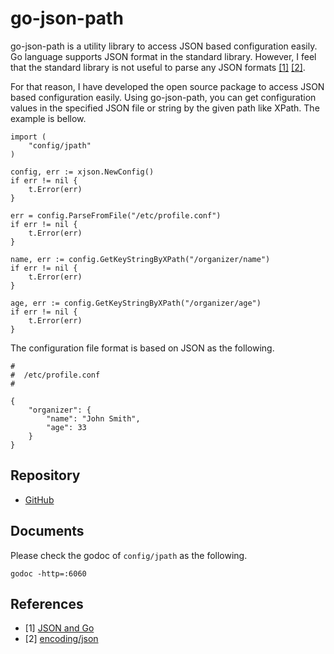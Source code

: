 # go-json-path

go-json-path is a utility library to access JSON based configuration easily. Go language supports JSON format in the standard library. However, I feel that the standard library is not useful to parse any JSON formats [\[1\]][json-go] [\[2\]][encoding-json].

For that reason, I have developed the open source package to access JSON based configuration easily. Using go-json-path, you can get configuration values in the specified JSON file or string by the given path like XPath. The example is bellow.

```
import (
	"config/jpath"
)

config, err := xjson.NewConfig()
if err != nil {
	t.Error(err)
}

err = config.ParseFromFile("/etc/profile.conf")
if err != nil {
	t.Error(err)
}

name, err := config.GetKeyStringByXPath("/organizer/name")
if err != nil {
	t.Error(err)
}

age, err := config.GetKeyStringByXPath("/organizer/age")
if err != nil {
	t.Error(err)
}
```

The configuration file format is based on JSON as the following.

```
#
#  /etc/profile.conf
#

{
	"organizer": {
		"name": "John Smith",
		"age": 33
	}
}
```

## Repository

- [GitHub](https://github.com/cybergarage/go-json-path)

## Documents

Please check the godoc of `config/jpath` as the following.

```
godoc -http=:6060
```

## References

- \[1\] [JSON and Go][json-go]
- \[2\] [encoding/json][encoding-json]

[json-go]: http://blog.golang.org/json-and-go
[encoding-json]: http://golang.org/pkg/encoding/json/
